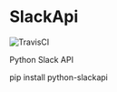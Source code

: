 # SlackApi
![TravisCI](https://secure.travis-ci.org/JSpiner/SlackApi.png)

Python Slack API


pip install python-slackapi
